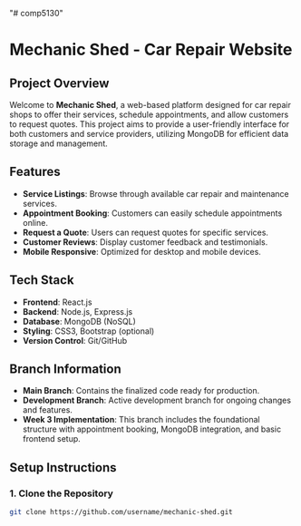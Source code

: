"# comp5130" 
# **Mechanic Shed - Car Repair Website**

## **Project Overview**
Welcome to **Mechanic Shed**, a web-based platform designed for car repair shops to offer their services, schedule appointments, and allow customers to request quotes. This project aims to provide a user-friendly interface for both customers and service providers, utilizing MongoDB for efficient data storage and management.

## **Features**
- **Service Listings**: Browse through available car repair and maintenance services.
- **Appointment Booking**: Customers can easily schedule appointments online.
- **Request a Quote**: Users can request quotes for specific services.
- **Customer Reviews**: Display customer feedback and testimonials.
- **Mobile Responsive**: Optimized for desktop and mobile devices.

## **Tech Stack**
- **Frontend**: React.js
- **Backend**: Node.js, Express.js
- **Database**: MongoDB (NoSQL)
- **Styling**: CSS3, Bootstrap (optional)
- **Version Control**: Git/GitHub

## **Branch Information**
- **Main Branch**: Contains the finalized code ready for production.
- **Development Branch**: Active development branch for ongoing changes and features.
- **Week 3 Implementation**: This branch includes the foundational structure with appointment booking, MongoDB integration, and basic frontend setup.

## **Setup Instructions**

### 1. Clone the Repository
```bash
git clone https://github.com/username/mechanic-shed.git
